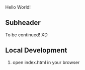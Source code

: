 Hello World!

## Subheader

To be continued! XD

## Local Development

1. open index.html in your browser 